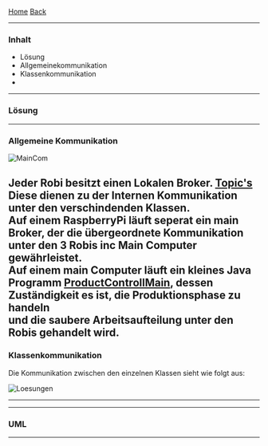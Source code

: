 [Home](home) [Back](DokuSolidus)  

----------

### Inhalt ###
- Lösung
- Allgemeinekommunikation
- Klassenkommunikation
- 

----------
### Lösung ###



----------

### Allgemeine Kommunikation ###


![MainCom](https://gitlab.com/solidus/hefei/uploads/66b056e53a3628f06be19debaf31ca93/MainCom.PNG)

Jeder Robi besitzt einen Lokalen Broker. [Topic's](MqttTopics)   
Diese dienen zu der Internen Kommunikation unter den verschindenden Klassen.  
Auf einem RaspberryPi läuft seperat ein main Broker, der die übergeordnete Kommunikation unter den 3 Robis inc Main Computer gewährleistet.  
Auf einem main Computer läuft ein kleines Java Programm [ProductControllMain](ProductControllMain), dessen Zuständigkeit es ist, die Produktionsphase zu handeln  
und die saubere Arbeitsaufteilung unter den Robis gehandelt wird.  
----------

### Klassenkommunikation ###

Die Kommunikation zwischen den einzelnen Klassen sieht wie folgt aus:

![Loesungen](https://gitlab.com/solidus/hefei/uploads/f1cb45b9c4ae08631722db55f34cdc5f/Loesungen.PNG)

----------


----------
### UML ###



----------